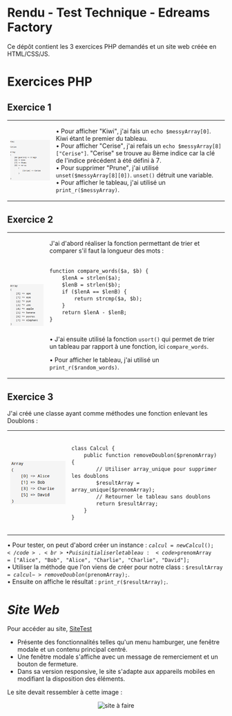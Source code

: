 # Rendu - Test Technique - Edreams Factory

Ce dépôt contient les 3 exercices PHP demandés et un site web créée en HTML/CSS/JS.<br>
# Exercices PHP<br>

## Exercice 1

<table>
  <tr>
    <td>
      <img src="Images/Exercices/Exercice1.PNG" alt="Exercice 1" style="display: block; width: 100%; height: auto;">
    </td>
    <td style="vertical-align: top;">
      <p>
        • Pour afficher "Kiwi", j'ai fais un <code>echo $messyArray[0]</code>. Kiwi étant le premier du tableau.<br>
        • Pour afficher "Cerise", j'ai refais un <code>echo $messyArray[8]["Cerise"]</code>. "Cerise" se trouve au 8ème indice car la clé de l'indice précédent à été défini à 7.<br>
        • Pour supprimer "Prune", j'ai utilisé <code>unset($messyArray[8][0])</code>. <code>unset()</code> détruit une variable.<br>
        • Pour afficher le tableau, j'ai utilisé un <code>print_r($messyArray)</code>.<br>
      </p>
    </td>
  </tr>
</table>



## Exercice 2

<table>
  <tr>
    <td>
      <img src="Images/Exercices/Exercice2.PNG" alt="Exercice 2" style="display: block; width: 100%; height: auto;">
    </td>
    <td style="vertical-align: top;">
      <p>
        J'ai d'abord réaliser la fonction permettant de trier et comparer s'il faut la longueur des mots :<br>
      </p>
<pre>
<code>
function compare_words($a, $b) {
    $lenA = strlen($a);
    $lenB = strlen($b);
    if ($lenA == $lenB) {
        return strcmp($a, $b);
    }
    return $lenA - $lenB;
}
</code>
</pre>
      <p>
• J'ai ensuite utilisé la fonction <code>usort()</code> qui permet de trier un tableau par rapport à une fonction, ici <code>compare_words</code>.<br>

• Pour afficher le tableau, j'ai utilisé un <code>print_r($random_words)</code>.<br>
      </p>
    </td>
  </tr>
</table>


## Exercice 3

J'ai créé une classe ayant comme méthodes une fonction enlevant les Doublons :<br>

<table>
  <tr>
    <td>
      <img src="Images/Exercices/Exercice3.PNG" alt="Exercice 3" style="display: block; width: 100%; height: auto;">
    </td>
    <td style="vertical-align: top;">
<pre>
<code>
class Calcul {
    public function removeDoublon($prenomArray) {
        // Utiliser array_unique pour supprimer les doublons
        $resultArray = array_unique($prenomArray);
        // Retourner le tableau sans doublons
        return $resultArray;
    }
}
</code>
</pre>
    </td>
  </tr>
</table>

• Pour tester, on peut d'abord créer un instance : <code>$calcul = new Calcul();</code>. <br>
• Puis initialiser le tableau : <code>$prenomArray = ["Alice", "Bob", "Alice", "Charlie", "Charlie", "David"];</code><br>
• Utiliser la méthode que l'on viens de créer pour notre class : <code>$resultArray = $calcul->removeDoublon($prenomArray);</code>. <br>
• Ensuite on affiche le résultat : <code>print_r($resultArray);</code>.<br>

# *Site Web<br>*

Pour accéder au site, [SiteTest](https://raanki.github.io/Edreams-Factory-Test/Site_HTML_CSS_JS/index.html)<br>

- Présente des fonctionnalités telles qu'un menu hamburger, une fenêtre modale et un contenu principal centré.<br>
- Une fenêtre modale s'affiche avec un message de remerciement et un bouton de fermeture.<br>
- Dans sa version responsive, le site s'adapte aux appareils mobiles en modifiant la disposition des éléments.<br>

Le site devait ressembler à cette image :

<p align="center">
  <img src="Images/Enoncé/inte.png" alt="site à faire">
</p>

